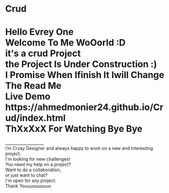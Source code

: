 # Crud
<h1>
Hello Evrey One <br>
Welcome To Me WoOorld :D  <br>
it's a crud Project <br>
the Project Is Under Construction :) <br>
I Promise When Ifinish It Iwill Change The Read Me <br>
Live Demo <br>
https://ahmedmonier24.github.io/Crud/index.html <br>
ThXxXxX For Watching Bye Bye </h1>
___________________<br>I’m Crzay Designer and always happy to work on a new and interesting project.<br>
I'm looking for new challenges!<br>
You need my help on a project?<br>
Want to do a collaboration,<br>
or just want to chat?<br>
I'm open for any project.<br>
Thank Youuuuuuuuuu<br>

